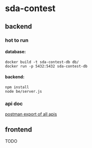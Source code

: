 # sda-contest
## backend

### hot to run
#### database:
```
docker build -t sda-contest-db db/
docker run -p 5432:5432 sda-contest-db
````

#### backend:
```
npm install
node be/server.js
```
### api doc

[postman export of all apis](/doc/SDA-CONTEST.postman_collection.json)

## frontend

TODO
